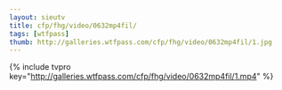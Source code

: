```yaml
--- 
layout: sieutv
title: cfp/fhg/video/0632mp4fil/
tags: [wtfpass]
thumb: http://galleries.wtfpass.com/cfp/fhg/video/0632mp4fil/1.jpg
---
```

{% include tvpro key="http://galleries.wtfpass.com/cfp/fhg/video/0632mp4fil/1.mp4" %} 
